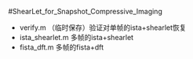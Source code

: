 #ShearLet_for_Snapshot_Compressive_Imaging

- verify.m （临时保存）验证对单帧的ista+shearlet恢复
- ista_shearlet.m 多帧的ista+shearlet
- fista_dft.m 多帧的fista+dft

